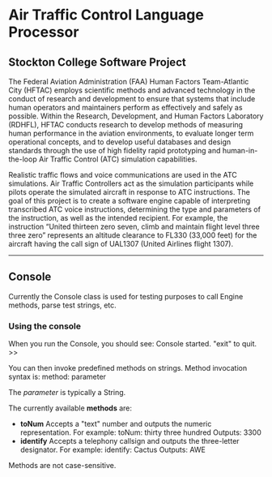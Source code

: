 # Air Traffic Control Language Processor
## Stockton College Software Project

The Federal Aviation Administration (FAA) Human Factors Team-Atlantic City (HFTAC) employs scientific methods and advanced technology in the conduct of research and development to ensure that systems that include human operators and maintainers perform as effectively and safely as possible.  Within the Research, Development, and Human Factors Laboratory (RDHFL), HFTAC conducts research to develop methods of measuring human performance in the aviation environments, to evaluate longer term operational concepts, and to develop useful databases and design standards through the use of high fidelity rapid prototyping and human-in-the-loop Air Traffic Control (ATC) simulation capabilities.

Realistic traffic flows and voice communications are used in the ATC simulations.  Air Traffic Controllers act as the simulation participants while pilots operate the simulated aircraft in response to ATC instructions.  The goal of this project is to create a software engine capable of interpreting transcribed ATC voice instructions, determining the type and parameters of the instruction, as well as the intended recipient.  For example, the instruction “United thirteen zero seven, climb and maintain flight level three three zero” represents an altitude clearance to FL330 (33,000 feet) for the aircraft having the call sign of UAL1307 (United Airlines flight 1307).

---

## Console

Currently the Console class is used for testing purposes to call Engine methods, parse test strings, etc.

### Using the console

When you run the Console, you should see:
	Console started. "exit" to quit.
	>>
	
You can then invoke predefined methods on strings. 
Method invocation syntax is: 
	method: parameter
	
The _parameter_ is typically a String.

The currently available __methods__ are:

*	__toNum__ Accepts a "text" number and outputs the numeric representation.
	For example:
		toNum: thirty three hundred
	Outputs:
		3300
*	__identify__ Accepts a telephony callsign and outputs the three-letter designator.
	For example:
		identify: Cactus
	Outputs:
		AWE
		
Methods are not case-sensitive.
